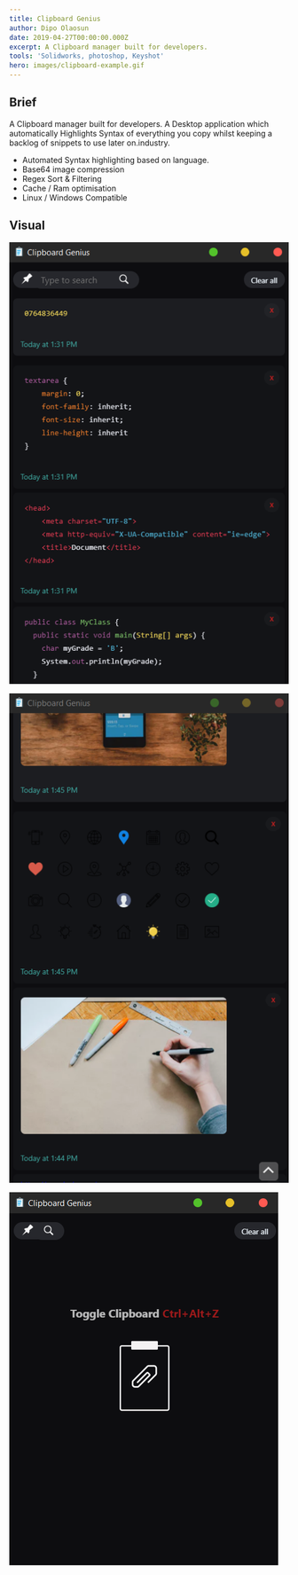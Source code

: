 ```yaml
---
title: Clipboard Genius
author: Dipo Olaosun
date: 2019-04-27T00:00:00.000Z
excerpt: A Clipboard manager built for developers.
tools: 'Solidworks, photoshop, Keyshot'
hero: images/clipboard-example.gif
---
```

## Brief

A Clipboard manager built for developers. A Desktop application which automatically Highlights Syntax of everything you copy whilst keeping a backlog of snippets to use later on.industry.

* Automated Syntax highlighting based on language.
* Base64 image compression
* Regex Sort & Filtering
* Cache / Ram optimisation
* Linux / Windows Compatible

## Visual

![](images/clipboard-genius-code.png)

![](images/clipboard-genius-designer.png)

![](images/clipoard-genuis-welcome.png)
